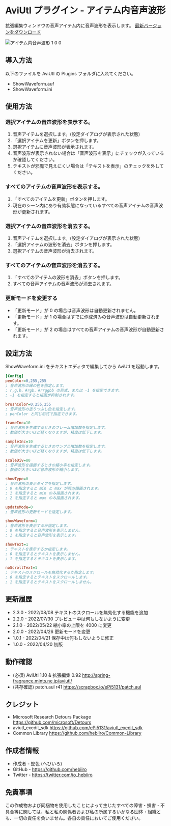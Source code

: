 ﻿# AviUtl プラグイン - アイテム内音声波形

拡張編集ウィンドウの音声アイテム内に音声波形を表示します。
[最新バージョンをダウンロード](../../releases/latest/)

![アイテム内音声波形 1 0 0](https://user-images.githubusercontent.com/96464759/164222503-7f0e446a-5a7e-42b1-b052-0a500594eee5.png)

## 導入方法

以下のファイルを AviUtl の Plugins フォルダに入れてください。
* ShowWaveform.auf
* ShowWaveform.ini

## 使用方法

### 選択アイテムの音声波形を表示する。

1. 音声アイテムを選択します。(設定ダイアログが表示された状態)
2. 「選択アイテムを更新」ボタンを押します。
3. 選択アイテムに音声波形が表示されます。
4. 音声波形が表示されない場合は「音声波形を表示」にチェックが入っているか確認してください。
5. テキストが邪魔で見えにくい場合は「テキストを表示」のチェックを外してください。

### すべてのアイテムの音声波形を表示する。

1. 「すべてのアイテムを更新」ボタンを押します。
2. 現在のシーン内にあり有効状態になっているすべての音声アイテムの音声波形が更新されます。

### 選択アイテムの音声波形を消去する。

1. 音声アイテムを選択します。(設定ダイアログが表示された状態)
2. 「選択アイテムの波形を消去」ボタンを押します。
3. 選択アイテムの音声波形が消去されます。

### すべてのアイテムの音声波形を消去する。

1. 「すべてのアイテムの波形を消去」ボタンを押します。
2. すべての音声アイテムの音声波形が消去されます。

### 更新モードを変更する

* 「更新モード」が 0 の場合は音声波形は自動更新されません。
* 「更新モード」が 1 の場合はすでに作成済みの音声波形は自動更新されます。
* 「更新モード」が 2 の場合はすべての音声アイテムの音声波形が自動更新されます。

## 設定方法

ShowWaveform.ini をテキストエディタで編集してから AviUtl を起動します。

```ini
[Config]
penColor=0,255,255
; 音声波形の縁の色を指定します。
; r,g,b、#rgb、#rrggbb の形式、または -1 を指定できます。
; -1 を指定すると描画が抑制されます。

brushColor=0,255,255
; 音声波形の塗りつぶし色を指定します。
; penColor と同じ形式で指定できます。

frameInc=10
; 音声波形を生成するときのフレーム増加数を指定します。
; 数値が大きいほど軽くなりますが、精度は低下します。

sampleInc=10
; 音声波形を生成するときのサンプル増加数を指定します。
; 数値が大きいほど軽くなりますが、精度は低下します。

scaleDiv=80
; 音声波形を描画するときの縮小率を指定します。
; 数値が大きいほど音声波形が縮小します。

showType=0
; 音声波形の表示タイプを指定します。
; 0 を指定すると min と max が両方描画されます。
; 1 を指定すると min のみ描画されます。
; 2 を指定すると max のみ描画されます。

updateMode=0
; 音声波形の更新モードを指定します。

showWaveform=1
; 音声波形を表示するか指定します。
; 0 を指定すると音声波形を表示しません。
; 1 を指定すると音声波形を表示します。

showText=1
; テキストを表示するか指定します。
; 0 を指定するとテキストを表示しません。
; 1 を指定するとテキストを表示します。

noScrollText=1
; テキストのスクロールを無効化するか指定します。
; 0 を指定するとテキストをスクロールします。
; 1 を指定するとテキストをスクロールしません。
```

## 更新履歴

* 2.3.0 - 2022/08/08 テキストのスクロールを無効化する機能を追加
* 2.2.0 - 2022/07/30 プレビュー中は何もしないように変更
* 2.1.0 - 2022/05/22 縮小率の上限を 4000 に変更
* 2.0.0 - 2022/04/26 更新モードを変更
* 1.0.1 - 2022/04/21 保存中は何もしないように修正
* 1.0.0 - 2022/04/20 初版

## 動作確認

* (必須) AviUtl 1.10 & 拡張編集 0.92 http://spring-fragrance.mints.ne.jp/aviutl/
* (共存確認) patch.aul r41 https://scrapbox.io/ePi5131/patch.aul

## クレジット

* Microsoft Research Detours Package https://github.com/microsoft/Detours
* aviutl_exedit_sdk https://github.com/ePi5131/aviutl_exedit_sdk
* Common Library https://github.com/hebiiro/Common-Library

## 作成者情報
 
* 作成者 - 蛇色 (へびいろ)
* GitHub - https://github.com/hebiiro
* Twitter - https://twitter.com/io_hebiiro

## 免責事項

この作成物および同梱物を使用したことによって生じたすべての障害・損害・不具合等に関しては、私と私の関係者および私の所属するいかなる団体・組織とも、一切の責任を負いません。各自の責任においてご使用ください。
